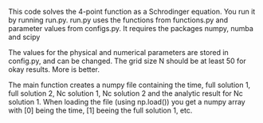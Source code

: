This code solves the 4-point function as a Schrodinger equation. You run it by running run.py.
run.py uses the functions from functions.py and parameter values from configs.py. 
It requires the packages numpy, numba and scipy

The values for the physical and numerical parameters are stored in config.py, and can be changed.
The grid size N should be at least 50 for okay results. More is better.

The main function creates a numpy file containing the time, full solution 1, full solution 2, Nc solution 1, Nc solution 2 and the analytic result for Nc solution 1.
When loading the file (using np.load()) you get a numpy array with [0] being the time, [1] beeing the full solution 1, etc.
